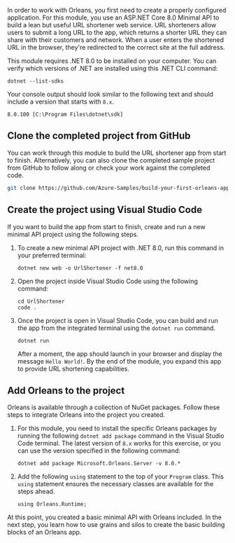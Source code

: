 In order to work with Orleans, you first need to create a properly configured application. For this module, you use an ASP.NET Core 8.0 Minimal API to build a lean but useful URL shortener web service. URL shorteners allow users to submit a long URL to the app, which returns a shorter URL they can share with their customers and network. When a user enters the shortened URL in the browser, they're redirected to the correct site at the full address.

This module requires .NET 8.0 to be installed on your computer. You can verify which versions of .NET are installed using this .NET CLI command:

```dotnetcli
dotnet --list-sdks
```

Your console output should look similar to the following text and should include a version that starts with `8.x`.

```dotnetcli
8.0.100 [C:\Program Files\dotnet\sdk]
```

## Clone the completed project from GitHub

You can work through this module to build the URL shortener app from start to finish. Alternatively, you can also clone the completed sample project from GitHub to follow along or check your work against the completed code.

```bash
git clone https://github.com/Azure-Samples/build-your-first-orleans-app-aspnetcore
```

## Create the project using Visual Studio Code

If you want to build the app from start to finish, create and run a new minimal API project using the following steps.

1. To create a new minimal API project with .NET 8.0, run this command in your preferred terminal:

    ```dotnetcli
    dotnet new web -o UrlShortener -f net8.0
    ```

1. Open the project inside Visual Studio Code using the following command:

    ```dotnetcli
    cd UrlShortener
    code .
    ```

1. Once the project is open in Visual Studio Code, you can build and run the app from the integrated terminal using the `dotnet run` command.

    ```dotnetcli
    dotnet run
    ```

    After a moment, the app should launch in your browser and display the message `Hello World!`. By the end of the module, you expand this app to provide URL shortening capabilities.

## Add Orleans to the project

Orleans is available through a collection of NuGet packages. Follow these steps to integrate Orleans into the project you created.

1. For this module, you need to install the specific Orleans packages by running the following `dotnet add package` command in the Visual Studio Code terminal. The latest version of `8.x` works for this exercise, or you can use the version specified in the following command:

    ```dotnetcli
    dotnet add package Microsoft.Orleans.Server -v 8.0.*
    ```

1. Add the following `using` statement to the top of your `Program` class. This `using` statement ensures the necessary classes are available for the steps ahead.

    ```dotnetcli
    using Orleans.Runtime;
    ```

At this point, you created a basic minimal API with Orleans included. In the next step, you learn how to use grains and silos to create the basic building blocks of an Orleans app.
